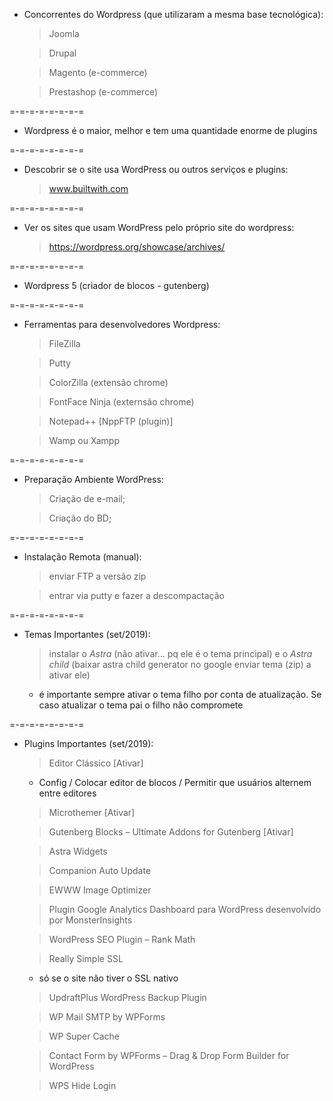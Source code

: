 - Concorrentes do Wordpress (que utilizaram a mesma base tecnológica):
    > Joomla

    > Drupal

    > Magento (e-commerce)

    > Prestashop (e-commerce)

=-=-=-=-=-=-=-=

- Wordpress é o maior, melhor e tem uma quantidade enorme de plugins

=-=-=-=-=-=-=-=

- Descobrir se o site usa WordPress ou outros serviços e plugins:
    > www.builtwith.com

=-=-=-=-=-=-=-=

- Ver os sites que usam WordPress pelo próprio site do wordpress:
    > https://wordpress.org/showcase/archives/

=-=-=-=-=-=-=-=

- Wordpress 5 (criador de blocos - gutenberg)

=-=-=-=-=-=-=-=

- Ferramentas para desenvolvedores Wordpress:
    > FileZilla

    > Putty

    > ColorZilla (extensão chrome)

    > FontFace Ninja (externsão chrome)

    > Notepad++ [NppFTP (plugin)]

    > Wamp ou Xampp

=-=-=-=-=-=-=-=

- Preparação Ambiente WordPress:
    > Criação de e-mail;

    > Criação do BD;

=-=-=-=-=-=-=-=

- Instalação Remota (manual):
    > enviar FTP a versão zip

    > entrar via putty e fazer a descompactação

=-=-=-=-=-=-=-=

- Temas Importantes (set/2019):
    > instalar o *Astra* (não ativar... pq ele é o tema principal) e o *Astra child* (baixar astra child generator no google enviar tema (zip) a ativar ele)
     * é importante sempre ativar o tema filho por conta de atualização. Se caso atualizar o tema pai o filho não compromete

=-=-=-=-=-=-=-=

- Plugins Importantes (set/2019):
    > Editor Clássico [Ativar]
     * Config / Colocar editor de blocos / Permitir que usuários alternem entre editores

    > Microthemer [Ativar]

    > Gutenberg Blocks – Ultimate Addons for Gutenberg [Ativar]

    > Astra Widgets

    > Companion Auto Update

    > EWWW Image Optimizer

    > Plugin Google Analytics Dashboard para WordPress desenvolvido por MonsterInsights

    > WordPress SEO Plugin – Rank Math

    > Really Simple SSL
     * só se o site não tiver o SSL nativo

    > UpdraftPlus WordPress Backup Plugin

    > WP Mail SMTP by WPForms

    > WP Super Cache

    > Contact Form by WPForms – Drag & Drop Form Builder for WordPress

    > WPS Hide Login